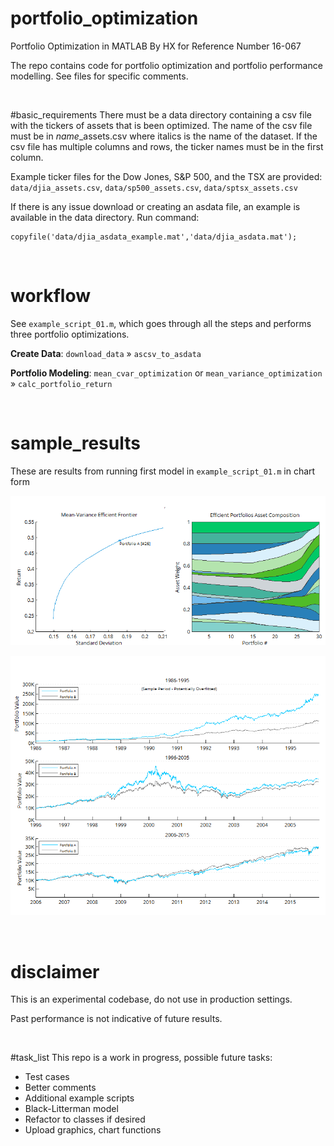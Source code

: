 # portfolio_optimization
Portfolio Optimization in MATLAB
By HX for Reference Number  16-067

The repo contains code for portfolio optimization and portfolio performance modelling. See files for specific comments.

&nbsp;

#basic_requirements
There must be a data directory containing a csv file with the tickers of assets that is been optimized. The name of the csv file must be in _name_\_assets.csv where italics is the name of the dataset. If the csv file has multiple columns and rows, the ticker names must be in the first column.

Example ticker files for the Dow Jones, S&P 500, and the TSX are provided: `data/djia_assets.csv`, `data/sp500_assets.csv`, `data/sptsx_assets.csv`

If there is any issue download or creating an asdata file, an example is available in the data directory. Run command:
```
copyfile('data/djia_asdata_example.mat','data/djia_asdata.mat');
```

&nbsp;

# workflow
See `example_script_01.m`, which goes through all the steps and performs three portfolio optimizations.

__Create Data__: `download_data` &raquo; `ascsv_to_asdata`

__Portfolio Modeling__: `mean_cvar_optimization` or `mean_variance_optimization` &raquo; `calc_portfolio_return`

&nbsp;

# sample_results
These are results from running first model in `example_script_01.m` in chart form

![Efficient Frontier and Efficient Portfolios](/images/1-1.png)

![Portfolio Performance](/images/1-3.png)

&nbsp;

# disclaimer
This is an experimental codebase, do not use in production settings.

Past performance is not indicative of future results.

&nbsp;

#task_list
This repo is a work in progress, possible future tasks:
- Test cases
- Better comments
- Additional example scripts
- Black-Litterman model
- Refactor to classes if desired
- Upload graphics, chart functions
